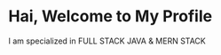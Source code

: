<!---<p align="center">
  <img src="https://readme-typing-svg.herokuapp.com?color=%23348AAD&size=17&center=true&lines=Hi%2C+My+name+is+Siddu+Ganesh;Welcome+to+my+GitHub+Profile" />
</p>

<h2 align="center"><img src="header.gif"></h2>
 <a href="https://wakatime.com/badge/user/018cb669-35aa-41b9-8555-95dffe3a1da2/project/018cb670-b499-4ced-bc5c-f898087c3e99"><img src="https://wakatime.com/badge/user/018cb669-35aa-41b9-8555-95dffe3a1da2/project/018cb670-b499-4ced-bc5c-f898087c3e99.svg" alt="wakatime"></a>
<a href="https://wakatime.com/badge/github/sidduganeshsid/JavaScript-lang"><img src="https://wakatime.com/badge/github/sidduganeshsid/JavaScript-lang.svg" alt="wakatime"></a>

- 👋 Hi, I’m @sidduganeshsid
- 👀 I’m interested in Programming (c++)
- 🌱 I’m currently learning c++ .
- 💞️ I’m looking to collaborate on c++ projects ...
- 📫 How to reach me "email:sidduganeshengineer@gmail.com" ...


sidduganeshsid/sidduganeshsid is a ✨ special ✨ repository because its `README.md` (this file) appears on your GitHub profile.
You can click the Preview link to take a look at your changes.
--->
# Hai, Welcome to My Profile
I am specialized in FULL STACK JAVA & MERN STACK

